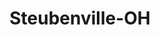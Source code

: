 ---
title: Steubenville-OH
slug: steubenville-oh
f_state:
- cms/state/ohio.md
f_locations:
- cms/payday-loan/america-check-exchange-4125.md
- cms/payday-loan/anyday-payday-cash-lending-4645.md
- cms/payday-loan/cashland-9204.md
- cms/payday-loan/cashland-9273.md
- cms/payday-loan/check-into-cash-12251.md
- cms/payday-loan/check-into-cash-12312.md
- cms/payday-loan/first-america-cash-advance-18281.md
- cms/payday-loan/first-america-cash-advance-18325.md
- cms/payday-loan/national-cash-advance-22572.md
- cms/payday-loan/national-check-exchange-22783.md
- cms/payday-loan/national-check-exchange-22786.md
- cms/payday-loan/payday-express-23876.md
- cms/payday-loan/universal-cash-lending-service-28228.md
- cms/payday-loan/valley-payroll-advance-ll-28491.md
updated-on: '2024-05-30T13:41:28.615Z'
created-on: '2024-05-30T13:41:28.615Z'
published-on: '2024-05-30T13:54:32.469Z'
f_city: Steubenville
layout: '[city].html'
tags: city
---